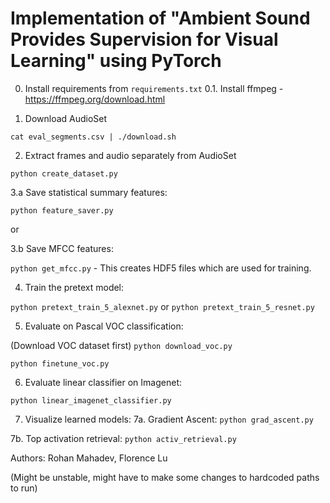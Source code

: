 # Implementation of "Ambient Sound Provides Supervision for Visual Learning" using PyTorch

0. Install requirements from `requirements.txt`
0.1. Install ffmpeg - https://ffmpeg.org/download.html

1. Download AudioSet

`cat eval_segments.csv | ./download.sh`

2. Extract frames and audio separately from AudioSet

`python create_dataset.py`

3.a Save statistical summary features:

`python feature_saver.py`

or

3.b Save MFCC features:

`python get_mfcc.py` - This creates HDF5 files which are used for training.

4. Train the pretext model:

`python pretext_train_5_alexnet.py` or `python pretext_train_5_resnet.py`

5. Evaluate on Pascal VOC classification:

(Download VOC dataset first)
`python download_voc.py`

`python finetune_voc.py`

6. Evaluate linear classifier on Imagenet:

`python linear_imagenet_classifier.py`
 
7. Visualize learned models:
7a. Gradient Ascent:
`python grad_ascent.py`

7b. Top activation retrieval:
`python activ_retrieval.py`


Authors: Rohan Mahadev, Florence Lu

(Might be unstable, might have to make some changes to hardcoded paths to run) 
